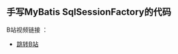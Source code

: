 ## 手写MyBatis SqlSessionFactory的代码

B站视频链接 ：
- [跳转B站](https://www.bilibili.com/video/BV14RQDYfEzP/)

